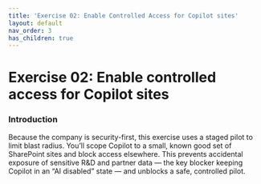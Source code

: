 ```yaml
---
title: 'Exercise 02: Enable Controlled Access for Copilot sites'
layout: default
nav_order: 3
has_children: true
---
```


# Exercise 02: Enable controlled access for Copilot sites

### Introduction
Because the company is security-first, this exercise uses a staged pilot to limit blast radius. You’ll scope Copilot to a small, known good set of SharePoint sites and block access elsewhere. This prevents accidental exposure of sensitive R&D and partner data — the key blocker keeping Copilot in an “AI disabled” state — and unblocks a safe, controlled pilot.

